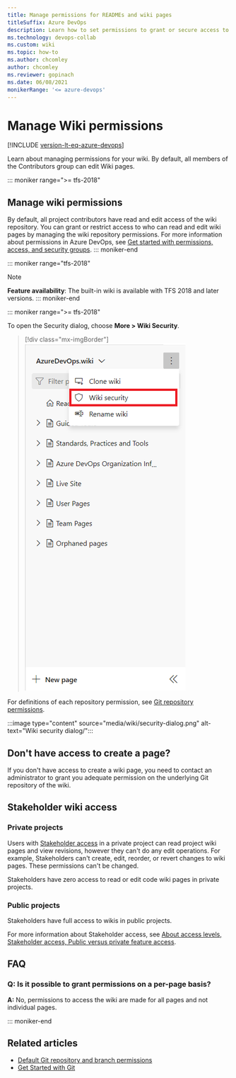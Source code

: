 ```yaml
---
title: Manage permissions for READMEs and wiki pages
titleSuffix: Azure DevOps
description: Learn how to set permissions to grant or secure access to README files and you team project built-in wiki.
ms.technology: devops-collab
ms.custom: wiki
ms.topic: how-to
ms.author: chcomley
author: chcomley
ms.reviewer: gopinach
ms.date: 06/08/2021
monikerRange: '<= azure-devops'
---
```


# Manage Wiki permissions

[!INCLUDE [version-lt-eq-azure-devops](../../includes/version-lt-eq-azure-devops.md)]

Learn about managing permissions for your wiki. By default, all members of the Contributors group can edit Wiki pages.

::: moniker range=">= tfs-2018"

<a id="manage-wiki-permissions"></a>

## Manage wiki permissions

By default, all project contributors have read and edit access of the wiki repository. You can grant or restrict access to who can read and edit wiki pages by managing the wiki repository permissions. For more information about permissions in Azure DevOps, see [Get started with permissions, access, and security groups](../../organizations/security/about-permissions.md).
::: moniker-end

::: moniker range="tfs-2018"
> [!NOTE]  
> **Feature availability**: The built-in wiki is available with TFS 2018 and later versions.
::: moniker-end

::: moniker range=">= tfs-2018"

To open the Security dialog, choose **More > Wiki Security**.

> [!div class="mx-imgBorder"]  
> ![Wiki, Choose More, select security](media/wiki/wiki-open-security.png)

For definitions of each repository permission, see [Git repository permissions](../../organizations/security/permissions.md#git-repository).

:::image type="content" source="media/wiki/security-dialog.png" alt-text="Wiki security dialog/":::

## Don't have access to create a page?

If you don't have access to create a wiki page, you need to contact an administrator to grant you adequate permission on the underlying Git repository of the wiki.

## Stakeholder wiki access

### Private projects

Users with [Stakeholder access](../../organizations/security/get-started-stakeholder.md) in a private project can read project wiki pages and view revisions, however they can't do any edit operations. For example, Stakeholders can't create, edit, reorder, or revert changes to wiki pages. These permissions can't be changed.

Stakeholders have zero access to read or edit code wiki pages in private projects.

### Public projects

Stakeholders have full access to wikis in public projects.

For more information about Stakeholder access, see [About access levels, Stakeholder access, Public versus private feature access](../../organizations/security/stakeholder-access.md#public-versus-private-feature-access).

## FAQ

### Q: Is it possible to grant permissions on a per-page basis?

**A:** No, permissions to access the wiki are made for all pages and not individual pages.

::: moniker-end

## Related articles

- [Default Git repository and branch permissions](../../organizations/security/default-git-permissions.md)
- [Get Started with Git](../../repos/git/gitquickstart.md)
